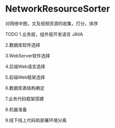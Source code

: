 # NetworkResourceSorter
对网络中图，文及视频资源的收集，打分，排序

TODO
1.业务层，组件层开发语言
JAVA

2.数据库软件选择

3.WebServer软件选择

4.后端Web语言选择

5.前端Web框架选择

6.数据库表结构确定

7.业务代码框架搭建

8.机器准备

9.线下线上代码和部署环境分离
